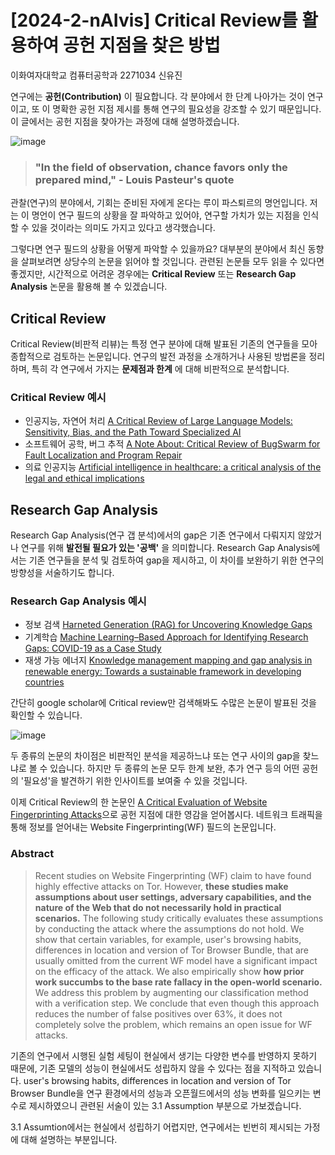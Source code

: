 # [2024-2-nAIvis] Critical Review를 활용하여 공헌 지점을 찾은 방법
이화여자대학교 컴퓨터공학과 2271034 신유진 







 연구에는 __공헌(Contribution)__ 이 필요합니다. 각 분야에서 한 단계 나아가는 것이 연구이고, 또 이 명확한 공헌 지점 제시를 통해 연구의 필요성을 강조할 수 있기 때문입니다.
이 글에서는 공헌 지점을 찾아가는 과정에 대해 설명하겠습니다.


![image](https://github.com/user-attachments/assets/b0dea2fc-7c9b-4836-9d32-4bf3631e5c89)



> ###  "In the field of observation, chance favors only the prepared mind," - Louis Pasteur's quote
 관찰(연구)의 분야에서, 기회는 준비된 자에게 온다는 루이 파스퇴르의 명언입니다. 저는 이 명언이 연구 필드의 상황을 잘 파악하고 있어야, 연구할 가치가 있는 지점을 인식할 수 있을 것이라는 의미도 가지고 있다고 생각했습니다.



 그렇다면 연구 필드의 상황을 어떻게 파악할 수 있을까요? 대부분의 분야에서 최신 동향을 살펴보려면 상당수의 논문을 읽어야 할 것입니다. 관련된 논문들 모두 읽을 수 있다면 좋겠지만, 시간적으로 어려운 경우에는 __Critical Review__ 또는 __Research Gap Analysis__ 논문을 활용해 볼 수 있겠습니다. 




 ## Critical Review
 Critical Review(비판적 리뷰)는 특정 연구 분야에 대해 발표된 기존의 연구들을 모아 종합적으로 검토하는 논문입니다. 연구의 발전 과정을 소개하거나 사용된 방법론을 정리하며, 특히 각 연구에서 가지는 __문제점과 한계__ 에 대해 비판적으로 분석합니다. 

### Critical Review 예시 

- 인공지능, 자연어 처리 [A Critical Review of Large Language Models: Sensitivity, Bias, and the Path Toward Specialized AI](https://arxiv.org/abs/2307.15425)
- 소프트웨어 공학, 버그 추적 [A Note About: Critical Review of BugSwarm for Fault Localization and Program Repair](https://arxiv.org/abs/1910.13058)
- 의료 인공지능 [Artificial intelligence in healthcare: a critical analysis of the legal and ethical implications](https://academic.oup.com/ijlit/article/27/2/171/5485669?login=true)
 


 
 ## Research Gap Analysis
  Research Gap Analysis(연구 갭 분석)에서의 gap은 기존 연구에서 다뤄지지 않았거나 연구를 위해 __발전될 필요가 있는 '공백'__ 을 의미합니다. Research Gap Analysis에서는 기존 연구들을 분석 및 검토하여 gap을 제시하고, 이 차이를 보완하기 위한 연구의 방향성을 서술하기도 합니다. 

### Research Gap Analysis 예시

 - 정보 검색 [Harneted Generation (RAG) for Uncovering Knowledge Gaps](https://arxiv.org/abs/2312.07796)
 - 기계학습 [Machine Learning–Based Approach for Identifying Research Gaps: COVID-19 as a Case Study](https://formative.jmir.org/2024/1/e49411/)
 - 재생 가능 에너지 [Knowledge management mapping and gap analysis in renewable energy: Towards a sustainable framework in developing countries](https://www.sciencedirect.com/science/article/pii/S1364032112006855)



 간단히 google scholar에 Critical review만 검색해봐도 수많은 논문이 발표된 것을 확인할 수 있습니다.
 
 ![image](https://github.com/user-attachments/assets/2d0a50a4-8432-4831-bb78-2c0a5fd33fec)




  두 종류의 논문의 차이점은 비판적인 분석을 제공하느냐 또는 연구 사이의 gap을 찾느냐로 볼 수 있습니다. 하지만 두 종류의 논문 모두 한계 보완, 추가 연구 등의 어떤 공헌의 '필요성'을 발견하기 위한 인사이트를 보여줄 수 있을 것입니다. 




 이제 Critical Review의 한 논문인 [A Critical Evaluation of Website Fingerprinting Attacks](https://dl.acm.org/doi/10.1145/2660267.2660368)으로 공헌 지점에 대한 영감을 얻어봅시다. 네트워크 트래픽을 통해 정보를 얻어내는 Website Fingerprinting(WF) 필드의 논문입니다. 



 
### Abstract
> Recent studies on Website Fingerprinting (WF) claim to have found highly effective attacks on Tor. However, __these studies make assumptions about user settings, adversary capabilities, and the nature of the Web that do not necessarily hold in practical scenarios.__  The following study critically evaluates these assumptions by conducting the attack where the assumptions do not hold.  We show that certain variables, for example, user's browsing habits, differences in location and version of Tor Browser Bundle, that are usually omitted from the current WF model have a significant impact on the efficacy of the attack. We also empirically show __how prior work succumbs to the base rate fallacy in the open-world scenario.__  We address this problem by augmenting our classification method with a verification step. We conclude that even though this approach reduces the number of false positives over 63\%, it does not completely solve the problem, which remains an open issue for WF attacks.



 기존의 연구에서 시행된 실험 세팅이 현실에서 생기는 다양한 변수를 반영하지 못하기 때문에, 기존 모델의 성능이 현실에서도 성립하지 않을 수 있다는 점을 지적하고 있습니다. 
 user's browsing habits, differences in location and version of Tor Browser Bundle을 연구 환경에서의 성능과 오픈월드에서의 성능 변화를 일으키는 변수로 제시하였으니 관련된 서술이 있는 3.1 Assumption 부분으로 가보겠습니다. 


 
 3.1 Assumtion에서는 현실에서 성립하기 어렵지만, 연구에서는 빈번히 제시되는 가정에 대해 설명하는 부분입니다.

 


